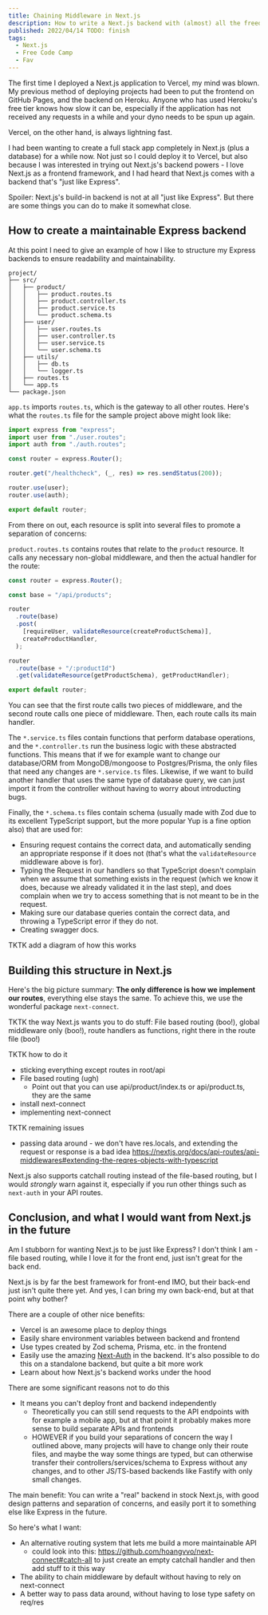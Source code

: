 ```yaml
---
title: Chaining Middleware in Next.js
description: How to write a Next.js backend with (almost) all the freedom of Express
published: 2022/04/14 TODO: finish
tags:
  - Next.js
  - Free Code Camp
  - Fav
---
```


The first time I deployed a Next.js application to Vercel, my mind was blown. My previous method of deploying projects had been to put the frontend on GitHub Pages, and the backend on Heroku. Anyone who has used Heroku's free tier knows how slow it can be, especially if the application has not received any requests in a while and your dyno needs to be spun up again.

Vercel, on the other hand, is always lightning fast.

I had been wanting to create a full stack app completely in Next.js (plus a database) for a while now. Not just so I could deploy it to Vercel, but also because I was interested in trying out Next.js's backend powers - I love Next.js as a frontend framework, and I had heard that Next.js comes with a backend that's "just like Express".

Spoiler: Next.js's build-in backend is not at all "just like Express". But there are some things you can do to make it somewhat close.

## How to create a maintainable Express backend

At this point I need to give an example of how I like to structure my Express backends to ensure readability and maintainability.

```text
project/
├── src/
│   ├── product/
│   │   ├── product.routes.ts
│   │   ├── product.controller.ts
│   │   ├── product.service.ts
│   │   └── product.schema.ts
│   ├── user/
│   │   ├── user.routes.ts
│   │   ├── user.controller.ts
│   │   ├── user.service.ts
│   │   └── user.schema.ts
│   ├── utils/
│   │   ├── db.ts
│   │   └── logger.ts
│   ├── routes.ts
│   └── app.ts
└── package.json
```

`app.ts` imports `routes.ts`, which is the gateway to all other routes. Here's what the `routes.ts` file for the sample project above might look like:

```typescript
import express from "express";
import user from "./user.routes";
import auth from "./auth.routes";

const router = express.Router();

router.get("/healthcheck", (_, res) => res.sendStatus(200));

router.use(user);
router.use(auth);

export default router;
```

From there on out, each resource is split into several files to promote a separation of concerns:

`product.routes.ts` contains routes that relate to the `product` resource. It calls any necessary non-global middleware, and then the actual handler for the route:

```typescript
const router = express.Router();

const base = "/api/products";

router
  .route(base)
  .post(
    [requireUser, validateResource(createProductSchema)],
    createProductHandler,
  );

router
  .route(base + "/:productId")
  .get(validateResource(getProductSchema), getProductHandler);

export default router;
```

You can see that the first route calls two pieces of middleware, and the second route calls one piece of middleware. Then, each route calls its main handler.

The `*.service.ts` files contain functions that perform database operations, and the `*.controller.ts` run the business logic with these abstracted functions. This means that if we for example want to change our database/ORM from MongoDB/mongoose to Postgres/Prisma, the only files that need any changes are `*.service.ts` files. Likewise, if we want to build another handler that uses the same type of database query, we can just import it from the controller without having to worry about introducting bugs.

Finally, the `*.schema.ts` files contain schema (usually made with Zod due to its excellent TypeScript support, but the more popular Yup is a fine option also) that are used for:

- Ensuring request contains the correct data, and automatically sending an appropriate response if it does not (that's what the `validateResource` middleware above is for).
- Typing the Request in our handlers so that TypeScript doesn't complain when we assume that something exists in the request (which we know it does, because we already validated it in the last step), and does complain when we try to access something that is not meant to be in the request.
- Making sure our database queries contain the correct data, and throwing a TypeScript error if they do not.
- Creating swagger docs.

TKTK add a diagram of how this works

## Building this structure in Next.js

Here's the big picture summary: **The only difference is how we implement our routes**, everything else stays the same. To achieve this, we use the wonderful package `next-connect`.

TKTK the way Next.js wants you to do stuff: File based routing (boo!), global middleware only (boo!), route handlers as functions, right there in the route file (boo!)

TKTK how to do it

- sticking everything except routes in root/api
- File based routing (ugh)
  - Point out that you can use api/product/index.ts or api/product.ts, they are the same
- install next-connect
- implementing next-connect

TKTK remaining issues

- passing data around - we don't have res.locals, and extending the request or response is a bad idea https://nextjs.org/docs/api-routes/api-middlewares#extending-the-reqres-objects-with-typescript

Next.js also supports catchall routing instead of the file-based routing, but I would _strongly_ warn against it, especially if you run other things such as `next-auth` in your API routes.

## Conclusion, and what I would want from Next.js in the future

Am I stubborn for wanting Next.js to be just like Express? I don't think I am - file based routing, while I love it for the front end, just isn't great for the back end.

Next.js is by far the best framework for front-end IMO, but their back-end just isn't quite there yet. And yes, I can bring my own back-end, but at that point why bother?

There are a couple of other nice benefits:

- Vercel is an awesome place to deploy things
- Easily share environment variables between backend and frontend
- Use types created by Zod schema, Prisma, etc. in the frontend
- Easily use the amazing [Next-Auth](https://next-auth.js.org/) in the backend. It's also possible to do this on a standalone backend, but quite a bit more work
- Learn about how Next.js's backend works under the hood

There are some significant reasons not to do this

- It means you can't deploy front and backend independently
  - Theoretically you can still send requests to the API endpoints with for example a mobile app, but at that point it probably makes more sense to build separate APIs and frontends
  - HOWEVER if you build your separations of concern the way I outlined above, many projects will have to change only their route files, and maybe the way some things are typed, but can otherwise transfer their controllers/services/schema to Express without any changes, and to other JS/TS-based backends like Fastify with only small changes.

The main benefit: You can write a "real" backend in stock Next.js, with good design patterns and separation of concerns, and easily port it to something else like Express in the future.

So here's what I want:

- An alternative routing system that lets me build a more maintainable API
  - could look into this: https://github.com/hoangvvo/next-connect#catch-all to just create an empty catchall handler and then add stuff to it this way
- The ability to chain middleware by default without having to rely on next-connect
- A better way to pass data around, without having to lose type safety on req/res
